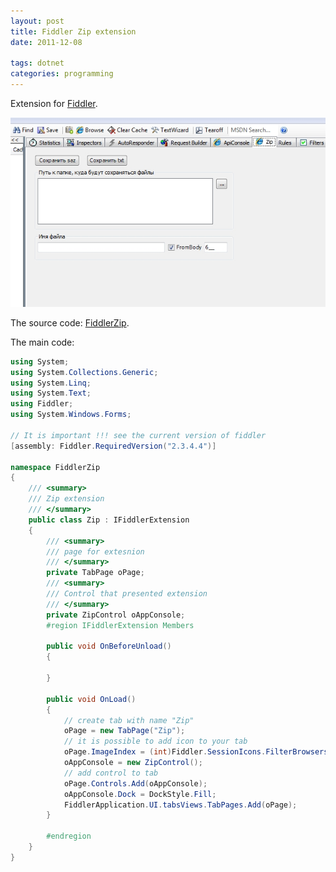 ```yaml
---
layout: post
title: Fiddler Zip extension
date: 2011-12-08

tags: dotnet
categories: programming
---
```

Extension for [Fiddler](http://www.fiddler2.com/Fiddler/dev/).

![example](./images/zip_fiddler.jpg)

The source code: [FiddlerZip](https://drive.google.com/file/d/0BwVmorgjT-W1NDFlZDZkMDItMWMxMS00NzU2LTg3NDUtYTYzOWVhOGMyMzRj/view).

The main code:

```cs
using System;
using System.Collections.Generic;
using System.Linq;
using System.Text;
using Fiddler;
using System.Windows.Forms;

// It is important !!! see the current version of fiddler
[assembly: Fiddler.RequiredVersion("2.3.4.4")]

namespace FiddlerZip
{
    /// <summary>
    /// Zip extension
    /// </summary>
    public class Zip : IFiddlerExtension
    {
        /// <summary>
        /// page for extesnion
        /// </summary>
        private TabPage oPage;
        /// <summary>
        /// Control that presented extension
        /// </summary>
        private ZipControl oAppConsole;
        #region IFiddlerExtension Members

        public void OnBeforeUnload()
        {

        }

        public void OnLoad()
        {
            // create tab with name "Zip"
            oPage = new TabPage("Zip");
            // it is possible to add icon to your tab
            oPage.ImageIndex = (int)Fiddler.SessionIcons.FilterBrowsers;
            oAppConsole = new ZipControl();
            // add control to tab
            oPage.Controls.Add(oAppConsole);
            oAppConsole.Dock = DockStyle.Fill;
            FiddlerApplication.UI.tabsViews.TabPages.Add(oPage);
        }

        #endregion
    }
}
```
